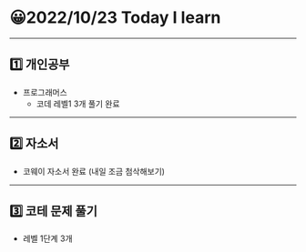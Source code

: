 # 😀2022/10/23 Today I learn
-------------------------
## 1️⃣ 개인공부
  * 프로그래머스 
    * 코데 레벨1 3개 풀기 완료
------------------------
## 2️⃣ 자소서
  * 코웨이 자소서 완료 (내일 조금 첨삭해보기)
-------------------------
## 3️⃣ 코테 문제 풀기
  * 레벨 1단계 3개 
